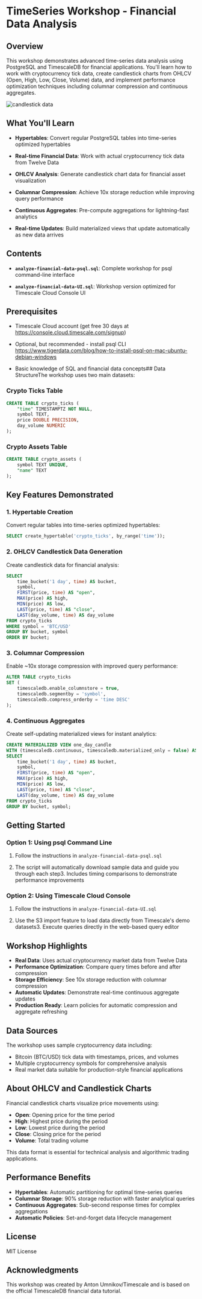 # TimeSeries Workshop - Financial Data Analysis

## Overview

This workshop demonstrates advanced time-series data analysis using PostgreSQL and TimescaleDB for financial applications. You'll learn how to work with cryptocurrency tick data, create candlestick charts from OHLCV (Open, High, Low, Close, Volume) data, and implement performance optimization techniques including columnar compression and continuous aggregates.

![candlestick data](https://i.imgur.com/DNUzIPD.png)

## What You'll Learn

- **Hypertables**: Convert regular PostgreSQL tables into time-series optimized hypertables

- **Real-time Financial Data**: Work with actual cryptocurrency tick data from Twelve Data

- **OHLCV Analysis**: Generate candlestick chart data for financial asset visualization

- **Columnar Compression**: Achieve 10x storage reduction while improving query performance

- **Continuous Aggregates**: Pre-compute aggregations for lightning-fast analytics

- **Real-time Updates**: Build materialized views that update automatically as new data arrives

## Contents

- **`analyze-financial-data-psql.sql`**: Complete workshop for psql command-line interface

- **`analyze-financial-data-UI.sql`**: Workshop version optimized for Timescale Cloud Console UI

## Prerequisites

- Timescale Cloud account (get free 30 days at <https://console.cloud.timescale.com/signup>)

- Optional, but recommended - install psql CLI https://www.tigerdata.com/blog/how-to-install-psql-on-mac-ubuntu-debian-windows

- Basic knowledge of SQL and financial data concepts## Data StructureThe workshop uses two main datasets:

### Crypto Ticks Table

```sql
CREATE TABLE crypto_ticks (
    "time" TIMESTAMPTZ NOT NULL,
    symbol TEXT,
    price DOUBLE PRECISION,
    day_volume NUMERIC
);
```

### Crypto Assets Table

```sql
CREATE TABLE crypto_assets (
    symbol TEXT UNIQUE,
    "name" TEXT
);
```

## Key Features Demonstrated

### 1. Hypertable Creation

Convert regular tables into time-series optimized hypertables:
```sql
SELECT create_hypertable('crypto_ticks', by_range('time'));
```

### 2. OHLCV Candlestick Data Generation

Create candlestick data for financial analysis:

```sql
SELECT
    time_bucket('1 day', time) AS bucket,
    symbol,
    FIRST(price, time) AS "open",
    MAX(price) AS high,
    MIN(price) AS low,
    LAST(price, time) AS "close",
    LAST(day_volume, time) AS day_volume
FROM crypto_ticks
WHERE symbol = 'BTC/USD'
GROUP BY bucket, symbol
ORDER BY bucket;
```

### 3. Columnar Compression 

Enable ~10x storage compression with improved query performance:

```sql
ALTER TABLE crypto_ticks 
SET (
    timescaledb.enable_columnstore = true, 
    timescaledb.segmentby = 'symbol',
    timescaledb.compress_orderby = 'time DESC'
);
```

### 4. Continuous Aggregates

Create self-updating materialized views for instant analytics:

```sql
CREATE MATERIALIZED VIEW one_day_candle
WITH (timescaledb.continuous, timescaledb.materialized_only = false) AS
SELECT
    time_bucket('1 day', time) AS bucket,
    symbol,
    FIRST(price, time) AS "open",
    MAX(price) AS high,
    MIN(price) AS low,
    LAST(price, time) AS "close",
    LAST(day_volume, time) AS day_volume
FROM crypto_ticks
GROUP BY bucket, symbol;
```

## Getting Started

### Option 1: Using psql Command Line

1. Follow the instructions in `analyze-financial-data-psql.sql`

2. The script will automatically download sample data and guide you through each step3. Includes timing comparisons to demonstrate performance improvements

### Option 2: Using Timescale Cloud Console

1. Follow the instructions in `analyze-financial-data-UI.sql`

2. Use the S3 import feature to load data directly from Timescale's demo datasets3. Execute queries directly in the web-based query editor

## Workshop Highlights

- **Real Data**: Uses actual cryptocurrency market data from Twelve Data
- **Performance Optimization**: Compare query times before and after compression
- **Storage Efficiency**: See 10x storage reduction with columnar compression
- **Automatic Updates**: Demonstrate real-time continuous aggregate updates
- **Production Ready**: Learn policies for automatic compression and aggregate refreshing

## Data Sources

The workshop uses sample cryptocurrency data including:

- Bitcoin (BTC/USD) tick data with timestamps, prices, and volumes
- Multiple cryptocurrency symbols for comprehensive analysis
- Real market data suitable for production-style financial applications

## About OHLCV and Candlestick Charts

Financial candlestick charts visualize price movements using:

- **Open**: Opening price for the time period
- **High**: Highest price during the period  
- **Low**: Lowest price during the period
- **Close**: Closing price for the period
- **Volume**: Total trading volume

This data format is essential for technical analysis and algorithmic trading applications.

## Performance Benefits

- **Hypertables**: Automatic partitioning for optimal time-series queries
- **Columnar Storage**: 90% storage reduction with faster analytical queries
- **Continuous Aggregates**: Sub-second response times for complex aggregations
- **Automatic Policies**: Set-and-forget data lifecycle management

## License

MIT License

## Acknowledgments

This workshop was created by Anton Umnikov/Timescale and is based on the official TimescaleDB financial data tutorial.
